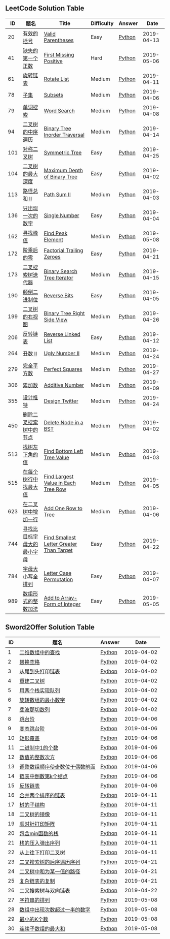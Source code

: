 ## LeetCode Solution Table

| ID   | 题名                                                         | Title                                                        | Difficulty | Answer          | Date       |
| ---- | ------------------------------------------------------------ | ------------------------------------------------------------ | ---------- | --------------- | ---------- |
| 20    | [有效的括号](https://leetcode-cn.com/problems/valid-parentheses/description/) | [Valid Parentheses](https://leetcode.com/problems/valid-parentheses/description/) | Easy       | [Python](https://github.com/YimingXue/leetcode-sword2offer/blob/master/leetcode/有效的括号.py) | 2019-04-13 |
| 41    | [缺失的第一个正数](https://leetcode-cn.com/problems/first-missing-positive/description/) | [First Missing Positive](https://leetcode.com/problems/first-missing-positive/description/) | Hard       | [Python](https://github.com/YimingXue/leetcode-sword2offer/blob/master/leetcode/缺失的第一个正数.py) | 2019-05-06 |
| 61    | [旋转链表](https://leetcode-cn.com/problems/rotate-list/description/) | [Rotate List](https://leetcode.com/problems/rotate-list/description/) | Medium       | [Python](https://github.com/YimingXue/leetcode-sword2offer/blob/master/leetcode/旋转链表.py) | 2019-04-11 |
| 78    | [子集](https://leetcode-cn.com/problems/subsets/description/) | [Subsets](https://leetcode.com/problems/subsets/description/) | Medium       | [Python](https://github.com/YimingXue/leetcode-sword2offer/blob/master/leetcode/子集.py) | 2019-04-06 |
| 79    | [单词搜索](https://leetcode-cn.com/problems/word-search/description/) | [Word Search](https://leetcode.com/problems/word-search/description/) | Medium       | [Python](https://github.com/YimingXue/leetcode-sword2offer/blob/master/leetcode/单词搜索.py) | 2019-04-08 |
| 94    | [二叉树的中序遍历](https://leetcode-cn.com/problems/binary-tree-inorder-traversal/description/) | [Binary Tree Inorder Traversal](https://leetcode.com/problems/binary-tree-inorder-traversal/description/) | Medium       | [Python](https://github.com/YimingXue/leetcode-sword2offer/blob/master/leetcode/二叉树的中序遍历.py) | 2019-04-14 |
| 101    | [对称二叉树](https://leetcode-cn.com/problems/symmetric-tree/description/) | [Symmetric Tree](https://leetcode.com/problems/symmetric-tree/description/) | Easy       | [Python](https://github.com/YimingXue/leetcode-sword2offer/blob/master/leetcode/对称二叉树.py) | 2019-04-25 |
| 104    | [二叉树的最大深度](https://leetcode-cn.com/problems/maximum-depth-of-binary-tree/description/) | [Maximum Depth of Binary Tree](https://leetcode.com/problems/maximum-depth-of-binary-tree/description/) | Easy       | [Python](https://github.com/YimingXue/leetcode-sword2offer/blob/master/leetcode/二叉树的最大深度.py) | 2019-04-02 |
| 113    | [路径总和 II](https://leetcode-cn.com/problems/path-sum-ii/description/) | [Path Sum II](https://leetcode.com/problems/path-sum-ii/description/) | Medium       | [Python](https://github.com/YimingXue/leetcode-sword2offer/blob/master/leetcode/路径总和-ii.py) | 2019-04-03 |
| 136    | [只出现一次的数字](https://leetcode-cn.com/problems/single-number/description/) | [Single Number](https://leetcode.com/problems/single-number/description/) | Easy       | [Python](https://github.com/YimingXue/leetcode-sword2offer/blob/master/leetcode/只出现一次的数字.py) | 2019-04-04 |
| 162    | [寻找峰值](https://leetcode-cn.com/problems/find-peak-element/description/) | [Find Peak Element](https://leetcode.com/problems/find-peak-element/description/) | Medium       | [Python](https://github.com/YimingXue/leetcode-sword2offer/blob/master/leetcode/寻找峰值.py) | 2019-05-08 |
| 172    | [阶乘后的零](https://leetcode-cn.com/problems/factorial-trailing-zeroes/description/) | [Factorial Trailing Zeroes](https://leetcode.com/problems/factorial-trailing-zeroes/description/) | Easy       | [Python](https://github.com/YimingXue/leetcode-sword2offer/blob/master/leetcode/阶乘后的零.py) | 2019-04-21 |
| 173    | [二叉搜索树迭代器](https://leetcode-cn.com/problems/binary-search-tree-iterator/description/) | [Binary Search Tree Iterator](https://leetcode.com/problems/binary-search-tree-iterator/description/) | Medium       | [Python](https://github.com/YimingXue/leetcode-sword2offer/blob/master/leetcode/二叉搜索树迭代器.py) | 2019-04-15 |
| 190    | [颠倒二进制位](https://leetcode-cn.com/problems/reverse-bits/description/) | [Reverse Bits](https://leetcode.com/problems/reverse-bits/description/) | Easy       | [Python](https://github.com/YimingXue/leetcode-sword2offer/blob/master/leetcode/颠倒二进制位.py) | 2019-04-05 |
| 199    | [二叉树的右视图](https://leetcode-cn.com/problems/binary-tree-right-side-view/description/) | [Binary Tree Right Side View](https://leetcode.com/problems/binary-tree-right-side-view/description/) | Medium       | [Python](https://github.com/YimingXue/leetcode-sword2offer/blob/master/leetcode/二叉树的右视图.py) | 2019-04-26 |
| 206    | [反转链表](https://leetcode-cn.com/problems/reverse-linked-list/description/) | [Reverse Linked List](https://leetcode.com/problems/reverse-linked-list/description/) | Easy       | [Python](https://github.com/YimingXue/leetcode-sword2offer/blob/master/leetcode/反转链表.py) | 2019-04-12 |
| 264    | [丑数 II](https://leetcode-cn.com/problems/ugly-number-ii/description/) | [Ugly Number II](https://leetcode.com/problems/ugly-number-ii/description/) | Medium       | [Python](https://github.com/YimingXue/leetcode-sword2offer/blob/master/leetcode/丑数-ii.py) | 2019-04-24 |
| 279    | [完全平方数](https://leetcode-cn.com/problems/perfect-squares/description/) | [Perfect Squares](https://leetcode.com/problems/perfect-squares/description/) | Medium       | [Python](https://github.com/YimingXue/leetcode-sword2offer/blob/master/leetcode/完全平方数.py) | 2019-04-27 |
| 306    | [累加数](https://leetcode-cn.com/problems/additive-number/description/) | [Additive Number](https://leetcode.com/problems/additive-number/description/) | Medium       | [Python](https://github.com/YimingXue/leetcode-sword2offer/blob/master/leetcode/累加数.py) | 2019-04-09 |
| 355    | [设计推特](https://leetcode-cn.com/problems/design-twitter/description/) | [Design Twitter](https://leetcode.com/problems/design-twitter/description/) | Medium       | [Python](https://github.com/YimingXue/leetcode-sword2offer/blob/master/leetcode/设计推特.py) | 2019-04-24 |
| 450    | [删除二叉搜索树中的节点](https://leetcode-cn.com/problems/delete-node-in-a-bst/description/) | [Delete Node in a BST](https://leetcode.com/problems/delete-node-in-a-bst/description/) | Medium       | [Python](https://github.com/YimingXue/leetcode-sword2offer/blob/master/leetcode/删除二叉搜索树中的节点.py) | 2019-04-02 |
| 513    | [找树左下角的值](https://leetcode-cn.com/problems/find-bottom-left-tree-value/description/) | [Find Bottom Left Tree Value](https://leetcode.com/problems/find-bottom-left-tree-value/description/) | Medium       | [Python](https://github.com/YimingXue/leetcode-sword2offer/blob/master/leetcode/找树左下角的值.py) | 2019-04-03 |
| 515    | [在每个树行中找最大值](https://leetcode-cn.com/problems/find-largest-value-in-each-tree-row/description/) | [Find Largest Value in Each Tree Row](https://leetcode.com/problems/find-largest-value-in-each-tree-row/description/) | Medium       | [Python](https://github.com/YimingXue/leetcode-sword2offer/blob/master/leetcode/在每个树行中找最大值.py) | 2019-04-05 |
| 623    | [在二叉树中增加一行](https://leetcode-cn.com/problems/add-one-row-to-tree/description/) | [Add One Row to Tree](https://leetcode.com/problems/add-one-row-to-tree/description/) | Medium       | [Python](https://github.com/YimingXue/leetcode-sword2offer/blob/master/leetcode/在二叉树中增加一行.py) | 2019-04-06 |
| 744    | [寻找比目标字母大的最小字母](https://leetcode-cn.com/problems/find-smallest-letter-greater-than-target/description/) | [Find Smallest Letter Greater Than Target](https://leetcode.com/problems/find-smallest-letter-greater-than-target/description/) | Easy       | [Python](https://github.com/YimingXue/leetcode-sword2offer/blob/master/leetcode/寻找比目标字母大的最小字母.py) | 2019-04-22 |
| 784    | [字母大小写全排列](https://leetcode-cn.com/problems/letter-case-permutation/description/) | [Letter Case Permutation](https://leetcode.com/problems/letter-case-permutation/description/) | Easy       | [Python](https://github.com/YimingXue/leetcode-sword2offer/blob/master/leetcode/二叉搜索树中的插入操作.py) | 2019-04-07 |
| 989    | [数组形式的整数加法](https://leetcode-cn.com/problems/add-to-array-form-of-integer/description/) | [Add to Array-Form of Integer](https://leetcode.com/problems/add-to-array-form-of-integer/description/) | Easy       | [Python](https://github.com/YimingXue/leetcode-sword2offer/blob/master/leetcode/按公因数计算最大组件大小.py) | 2019-05-05 |



## Sword2Offer Solution Table

| ID   | 题名 | Answer | Date |
| ---- | ---- | ------ | ---- |
| 1    | [二维数组中的查找](https://www.nowcoder.com/practice/abc3fe2ce8e146608e868a70efebf62e?tpId=13&tqId=11154&rp=1&ru=%2Fta%2Fcoding-interviews&qru=%2Fta%2Fcoding-interviews%2Fquestion-ranking&tPage=1) | [Python](https://github.com/YimingXue/leetcode-sword2offer/blob/master/sword2offer/二维数组中的查找.py) | 2019-04-02 |
| 2    | [替换空格](https://www.nowcoder.com/practice/4060ac7e3e404ad1a894ef3e17650423?tpId=13&tqId=11155&rp=1&ru=%2Fta%2Fcoding-interviews&qru=%2Fta%2Fcoding-interviews%2Fquestion-ranking&tPage=1) | [Python](https://github.com/YimingXue/leetcode-sword2offer/blob/master/sword2offer/替换空格.py) | 2019-04-02 |
| 3    | [从尾到头打印链表](https://www.nowcoder.com/practice/d0267f7f55b3412ba93bd35cfa8e8035?tpId=13&tqId=11156&rp=1&ru=%2Fta%2Fcoding-interviews&qru=%2Fta%2Fcoding-interviews%2Fquestion-ranking&tPage=1) | [Python](https://github.com/YimingXue/leetcode-sword2offer/blob/master/sword2offer/从尾到头打印链表.py) | 2019-04-02 |
| 4    | [重建二叉树](https://www.nowcoder.com/practice/8a19cbe657394eeaac2f6ea9b0f6fcf6?tpId=13&tqId=11157&tPage=1&rp=1&ru=%2Fta%2Fcoding-interviews&qru=%2Fta%2Fcoding-interviews%2Fquestion-ranking) | [Python](https://github.com/YimingXue/leetcode-sword2offer/blob/master/sword2offer/重建二叉树.py) | 2019-04-02 |
| 5    | [用两个栈实现队列](https://www.nowcoder.com/practice/54275ddae22f475981afa2244dd448c6?tpId=13&tqId=11158&rp=1&ru=/ta/coding-interviews&qru=/ta/coding-interviews/question-ranking) | [Python](https://github.com/YimingXue/leetcode-sword2offer/blob/master/sword2offer/用两个栈实现队列.py) | 2019-04-02 |
| 6    | [旋转数组的最小数字](https://www.nowcoder.com/practice/9f3231a991af4f55b95579b44b7a01ba?tpId=13&tqId=11159&rp=1&ru=%2Fta%2Fcoding-interviews&qru=%2Fta%2Fcoding-interviews%2Fquestion-ranking&tPage=1) | [Python](https://github.com/YimingXue/leetcode-sword2offer/blob/master/sword2offer/旋转数组的最小数字.py) | 2019-04-02 |
| 7    | [斐波那切数列](https://www.nowcoder.com/practice/c6c7742f5ba7442aada113136ddea0c3?tpId=13&tqId=11160&rp=1&ru=%2Fta%2Fcoding-interviews&qru=%2Fta%2Fcoding-interviews%2Fquestion-ranking&tPage=1) | [Python](https://github.com/YimingXue/leetcode-sword2offer/blob/master/sword2offer/斐波那切数列.py) | 2019-04-02 |
| 8    | [跳台阶](https://www.nowcoder.com/practice/8c82a5b80378478f9484d87d1c5f12a4?tpId=13&tqId=11161&tPage=1&rp=1&ru=%2Fta%2Fcoding-interviews&qru=%2Fta%2Fcoding-interviews%2Fquestion-ranking) | [Python](https://github.com/YimingXue/leetcode-sword2offer/blob/master/sword2offer/跳台阶.py) | 2019-04-06 |
| 9    | [变态跳台阶](https://www.nowcoder.com/practice/22243d016f6b47f2a6928b4313c85387?tpId=13&tqId=11162&tPage=1&rp=1&ru=%2Fta%2Fcoding-interviews&qru=%2Fta%2Fcoding-interviews%2Fquestion-ranking) | [Python](https://github.com/YimingXue/leetcode-sword2offer/blob/master/sword2offer/变态跳台阶.py) | 2019-04-06 |
| 10    | [矩形覆盖](https://www.nowcoder.com/practice/72a5a919508a4251859fb2cfb987a0e6?tpId=13&tqId=11163&tPage=1&rp=1&ru=/ta/coding-interviews&qru=/ta/coding-interviews/question-ranking) | [Python](https://github.com/YimingXue/leetcode-sword2offer/blob/master/sword2offer/矩形覆盖.py) | 2019-04-06 |
| 11    | [二进制中1的个数](https://www.nowcoder.com/practice/8ee967e43c2c4ec193b040ea7fbb10b8?tpId=13&tqId=11164&tPage=1&rp=1&ru=%2Fta%2Fcoding-interviews&qru=%2Fta%2Fcoding-interviews%2Fquestion-ranking) | [Python](https://github.com/YimingXue/leetcode-sword2offer/blob/master/sword2offer/二进制中1的个数.py) | 2019-04-06 |
| 12    | [数值的整数次方](https://www.nowcoder.com/practice/1a834e5e3e1a4b7ba251417554e07c00?tpId=13&tqId=11165&tPage=1&rp=1&ru=%2Fta%2Fcoding-interviews&qru=%2Fta%2Fcoding-interviews%2Fquestion-ranking) | [Python](https://github.com/YimingXue/leetcode-sword2offer/blob/master/sword2offer/数值的整数次方.py) | 2019-04-06 |
| 13    | [调整数组顺序使奇数位于偶数前面](https://www.nowcoder.com/practice/beb5aa231adc45b2a5dcc5b62c93f593?tpId=13&tqId=11166&tPage=1&rp=1&ru=%2Fta%2Fcoding-interviews&qru=%2Fta%2Fcoding-interviews%2Fquestion-ranking) | [Python](https://github.com/YimingXue/leetcode-sword2offer/blob/master/sword2offer/调整数组顺序使奇数位于偶数前面.py) | 2019-04-06 |
| 14    | [链表中倒数第k个结点](https://www.nowcoder.com/practice/529d3ae5a407492994ad2a246518148a?tpId=13&tqId=11167&tPage=1&rp=1&ru=%2Fta%2Fcoding-interviews&qru=%2Fta%2Fcoding-interviews%2Fquestion-ranking) | [Python](https://github.com/YimingXue/leetcode-sword2offer/blob/master/sword2offer/链表中倒数第k个结点.py) | 2019-04-06 |
| 15    | [反转链表](https://www.nowcoder.com/practice/75e878df47f24fdc9dc3e400ec6058ca?tpId=13&tqId=11168&tPage=1&rp=1&ru=%2Fta%2Fcoding-interviews&qru=%2Fta%2Fcoding-interviews%2Fquestion-ranking) | [Python](https://github.com/YimingXue/leetcode-sword2offer/blob/master/sword2offer/反转链表.py) | 2019-04-06 |
| 16    | [合并两个排序的链表](https://www.nowcoder.com/practice/d8b6b4358f774294a89de2a6ac4d9337?tpId=13&tqId=11169&tPage=1&rp=1&ru=/ta/coding-interviews&qru=/ta/coding-interviews/question-ranking) | [Python](https://github.com/YimingXue/leetcode-sword2offer/blob/master/sword2offer/合并两个排序的链表.py) | 2019-04-11 |
| 17    | [树的子结构](https://www.nowcoder.com/practice/6e196c44c7004d15b1610b9afca8bd88?tpId=13&tqId=11170&tPage=1&rp=1&ru=%2Fta%2Fcoding-interviews&qru=%2Fta%2Fcoding-interviews%2Fquestion-ranking) | [Python](https://github.com/YimingXue/leetcode-sword2offer/blob/master/sword2offer/树的子结构.py) | 2019-04-11 |
| 18    | [二叉树的镜像](https://www.nowcoder.com/practice/564f4c26aa584921bc75623e48ca3011?tpId=13&tqId=11171&tPage=1&rp=1&ru=%2Fta%2Fcoding-interviews&qru=%2Fta%2Fcoding-interviews%2Fquestion-ranking) | [Python](https://github.com/YimingXue/leetcode-sword2offer/blob/master/sword2offer/二叉树的镜像.py) | 2019-04-11 |
| 19    | [顺时针打印矩阵](https://www.nowcoder.com/practice/9b4c81a02cd34f76be2659fa0d54342a?tpId=13&tqId=11172&tPage=1&rp=1&ru=%2Fta%2Fcoding-interviews&qru=%2Fta%2Fcoding-interviews%2Fquestion-ranking) | [Python](https://github.com/YimingXue/leetcode-sword2offer/blob/master/sword2offer/顺时针打印矩阵.py) | 2019-04-11 |
| 20    | [包含min函数的栈](https://www.nowcoder.com/practice/4c776177d2c04c2494f2555c9fcc1e49?tpId=13&tqId=11173&tPage=1&rp=1&ru=%2Fta%2Fcoding-interviews&qru=%2Fta%2Fcoding-interviews%2Fquestion-ranking) | [Python](https://github.com/YimingXue/leetcode-sword2offer/blob/master/sword2offer/包含min函数的栈.py) | 2019-04-11 |
| 21    | [栈的压入弹出序列](https://www.nowcoder.com/practice/d77d11405cc7470d82554cb392585106?tpId=13&tqId=11174&tPage=2&rp=1&ru=%2Fta%2Fcoding-interviews&qru=%2Fta%2Fcoding-interviews%2Fquestion-ranking) | [Python](https://github.com/YimingXue/leetcode-sword2offer/blob/master/sword2offer/栈的压入弹出序列.py) | 2019-04-11 |
| 22    | [从上往下打印二叉树](https://www.nowcoder.com/practice/7fe2212963db4790b57431d9ed259701?tpId=13&tqId=11175&tPage=2&rp=1&ru=%2Fta%2Fcoding-interviews&qru=%2Fta%2Fcoding-interviews%2Fquestion-ranking) | [Python](https://github.com/YimingXue/leetcode-sword2offer/blob/master/sword2offer/从上往下打印二叉树.py) | 2019-04-11 |
| 23    | [二叉搜索树的后序遍历序列](https://www.nowcoder.com/practice/a861533d45854474ac791d90e447bafd?tpId=13&tqId=11176&tPage=2&rp=2&ru=%2Fta%2Fcoding-interviews&qru=%2Fta%2Fcoding-interviews%2Fquestion-ranking) | [Python](https://github.com/YimingXue/leetcode-sword2offer/blob/master/sword2offer/二叉搜索树的后序遍历序列.py) | 2019-04-21 |
| 24    | [二叉树中和为某一值的路径](https://www.nowcoder.com/practice/b736e784e3e34731af99065031301bca?tpId=13&tqId=11177&tPage=2&rp=2&ru=%2Fta%2Fcoding-interviews&qru=%2Fta%2Fcoding-interviews%2Fquestion-ranking) | [Python](https://github.com/YimingXue/leetcode-sword2offer/blob/master/sword2offer/二叉树中和为某一值的路径.py) | 2019-04-21 |
| 25    | [复杂链表的复制](https://www.nowcoder.com/practice/f836b2c43afc4b35ad6adc41ec941dba?tpId=13&tqId=11178&tPage=2&rp=2&ru=%2Fta%2Fcoding-interviews&qru=%2Fta%2Fcoding-interviews%2Fquestion-ranking) | [Python](https://github.com/YimingXue/leetcode-sword2offer/blob/master/sword2offer/复杂链表的复制.py) | 2019-04-21 |
| 26    | [二叉搜索树与双向链表](https://www.nowcoder.com/practice/947f6eb80d944a84850b0538bf0ec3a5?tpId=13&tqId=11179&tPage=2&rp=2&ru=%2Fta%2Fcoding-interviews&qru=%2Fta%2Fcoding-interviews%2Fquestion-ranking) | [Python](https://github.com/YimingXue/leetcode-sword2offer/blob/master/sword2offer/二叉搜索树与双向链表.py) | 2019-04-22 |
| 27    | [字符串的排列](https://www.nowcoder.com/practice/fe6b651b66ae47d7acce78ffdd9a96c7?tpId=13&tqId=11180&tPage=2&rp=2&ru=%2Fta%2Fcoding-interviews&qru=%2Fta%2Fcoding-interviews%2Fquestion-ranking) | [Python](https://github.com/YimingXue/leetcode-sword2offer/blob/master/sword2offer/字符串的排列.py) | 2019-05-08 |
| 28    | [数组中出现次数超过一半的数字](https://www.nowcoder.com/practice/e8a1b01a2df14cb2b228b30ee6a92163?tpId=13&tqId=11181&tPage=2&rp=2&ru=%2Fta%2Fcoding-interviews&qru=%2Fta%2Fcoding-interviews%2Fquestion-ranking) | [Python](https://github.com/YimingXue/leetcode-sword2offer/blob/master/sword2offer/数组中出现次数超过一半的数字.py) | 2019-05-08 |
| 29    | [最小的K个数](https://www.nowcoder.com/practice/6a296eb82cf844ca8539b57c23e6e9bf?tpId=13&tqId=11182&tPage=2&rp=2&ru=%2Fta%2Fcoding-interviews&qru=%2Fta%2Fcoding-interviews%2Fquestion-ranking) | [Python](https://github.com/YimingXue/leetcode-sword2offer/blob/master/sword2offer/最小的K个数.py) | 2019-05-08 |
| 30    | [连续子数组的最大和](https://www.nowcoder.com/practice/459bd355da1549fa8a49e350bf3df484?tpId=13&tqId=11183&tPage=2&rp=2&ru=%2Fta%2Fcoding-interviews&qru=%2Fta%2Fcoding-interviews%2Fquestion-ranking) | [Python](https://github.com/YimingXue/leetcode-sword2offer/blob/master/sword2offer/连续子数组的最大和.py) | 2019-05-08 |





